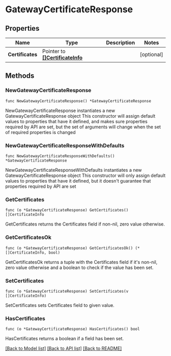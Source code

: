 # GatewayCertificateResponse

## Properties

Name | Type | Description | Notes
------------ | ------------- | ------------- | -------------
**Certificates** | Pointer to [**[]CertificateInfo**](CertificateInfo.md) |  | [optional] 

## Methods

### NewGatewayCertificateResponse

`func NewGatewayCertificateResponse() *GatewayCertificateResponse`

NewGatewayCertificateResponse instantiates a new GatewayCertificateResponse object
This constructor will assign default values to properties that have it defined,
and makes sure properties required by API are set, but the set of arguments
will change when the set of required properties is changed

### NewGatewayCertificateResponseWithDefaults

`func NewGatewayCertificateResponseWithDefaults() *GatewayCertificateResponse`

NewGatewayCertificateResponseWithDefaults instantiates a new GatewayCertificateResponse object
This constructor will only assign default values to properties that have it defined,
but it doesn't guarantee that properties required by API are set

### GetCertificates

`func (o *GatewayCertificateResponse) GetCertificates() []CertificateInfo`

GetCertificates returns the Certificates field if non-nil, zero value otherwise.

### GetCertificatesOk

`func (o *GatewayCertificateResponse) GetCertificatesOk() (*[]CertificateInfo, bool)`

GetCertificatesOk returns a tuple with the Certificates field if it's non-nil, zero value otherwise
and a boolean to check if the value has been set.

### SetCertificates

`func (o *GatewayCertificateResponse) SetCertificates(v []CertificateInfo)`

SetCertificates sets Certificates field to given value.

### HasCertificates

`func (o *GatewayCertificateResponse) HasCertificates() bool`

HasCertificates returns a boolean if a field has been set.


[[Back to Model list]](../README.md#documentation-for-models) [[Back to API list]](../README.md#documentation-for-api-endpoints) [[Back to README]](../README.md)


